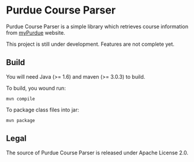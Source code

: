 # Purdue Course Parser

Purdue Course Parser is a simple library which retrieves course information from [myPurdue](https://mypurdue.purdue.edu/) website.

This project is still under development. Features are not complete yet.

## Build

You will need Java (>= 1.6) and maven (>= 3.0.3) to build.

To build, you wound run:

	mvn compile

To package class files into jar:

	mvn package

## Legal

The source of Purdue Course Parser is released under Apache License 2.0.